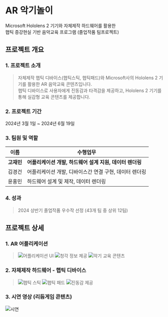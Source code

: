 # AR 악기놀이
Microsoft Hololens 2 기기와 자체제작 하드웨어를 활용한  
햅틱 증강현실 기반 음악교육 프로그램 (졸업작품 팀프로젝트)

## 프로젝트 개요
### 1. 프로젝트 소개
> 자체제작 햅틱 디바이스(햅틱스틱, 햅틱패드)와 Microsoft사의 Hololens 2 기기를 활용한 AR 음악교육 콘텐츠입니다.  
> 햅틱 디바이스로 사용자에게 진동감과 타격감을 제공하고, Hololens 2 기기를 통해 실감형 교육 콘텐츠를 제공합니다.
### 2. 프로젝트 기간
2024년 3월 1일 ~ 2024년 6월 19일
### 3. 팀원 및 역할
| 이름 | 수행업무 |
|------|------|
| **고재민** | **어플리케이션 개발, 하드웨어 설계 지원, 데이터 렌더링** |
| 김경건 | 어플리케이션 개발, 디바이스간 연결 구현, 데이터 렌더링 |
| 윤홍민 | 하드웨어 설계 및 제작, 데이터 렌더링 |
### 4. 성과
> 2024 상반기 졸업작품 우수작 선정 (43개 팀 중 상위 12팀)
## 프로젝트 상세
### 1. AR 어플리케이션
> ![어플리케이션 UI](https://github.com/user-attachments/assets/c1447fbb-67f4-4590-905b-252e927378c5)
> ![청각 정보 제공](https://github.com/user-attachments/assets/dffd0f3b-0796-4199-8f3c-13acfb4e3b42)
> ![악기 교육 콘텐츠](https://github.com/user-attachments/assets/5e3fdae4-4189-4625-8611-aa027e0ccbdc)
### 2. 자체제작 하드웨어 - 햅틱 디바이스
> ![햅틱 스틱](https://github.com/user-attachments/assets/84b592a7-1fc9-4a4f-846a-c604fdc1ed61)
> ![햅틱 패드](https://github.com/user-attachments/assets/3a0b2ed7-50ce-4efe-98ec-217723f2856c)
> ![진동감 제공](https://github.com/user-attachments/assets/01d8879a-a370-4cf0-818c-be5b2e7a9adc)
### 3. 시연 영상 (리듬게임 콘텐츠)
![시연](https://github.com/user-attachments/assets/692269c2-2533-4dee-a382-be63b2dfd7bf)
